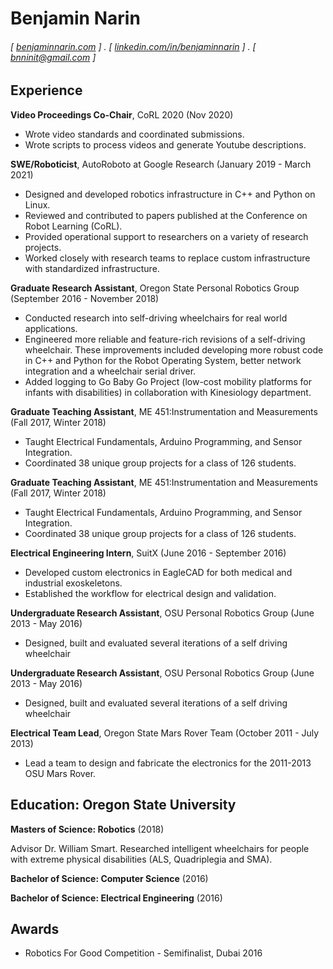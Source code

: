 Benjamin Narin
======

<!-- #### Roboticst with SWE and Electrical Engineering Experience.  -->
###### [ [benjaminnarin.com](http://benjmainnarin.com) ] . [ [linkedin.com/in/benjaminnarin](www.linkedin.com/in/benjaminnarin) ] . [ [bnninit@gmail.com](mailto:bnninit@gmail.com) ]

Experience
---------
**Video Proceedings Co-Chair**, CoRL 2020 (Nov 2020)

- Wrote video standards and coordinated submissions.
- Wrote scripts to process videos and generate Youtube descriptions.
  
**SWE/Roboticist**, AutoRoboto at Google Research (January 2019 - March 2021)

- Designed and developed robotics infrastructure in C++ and Python on Linux.
- Reviewed and contributed to papers published at the Conference on Robot Learning (CoRL).
- Provided operational support to researchers on a variety of research projects.
- Worked closely with research teams to replace custom infrastructure with
standardized infrastructure.

**Graduate Research Assistant**, Oregon State Personal Robotics Group (September 2016 - November 2018)

- Conducted research into self-driving wheelchairs for real world applications.
- Engineered more reliable and feature-rich revisions of a self-driving wheelchair.
These improvements included developing more robust code in C++ and Python for the
Robot Operating System, better network integration and a wheelchair serial driver.
- Added logging to Go Baby Go Project (low-cost mobility platforms for infants with
disabilities) in collaboration with Kinesiology department.


**Graduate Teaching Assistant**, ME 451:Instrumentation and Measurements (Fall 2017, Winter 2018)

- Taught Electrical Fundamentals, Arduino Programming, and Sensor Integration.
- Coordinated 38 unique group projects for a class of 126 students.

**Graduate Teaching Assistant**, ME 451:Instrumentation and Measurements (Fall 2017, Winter 2018)

- Taught Electrical Fundamentals, Arduino Programming, and Sensor Integration.
- Coordinated 38 unique group projects for a class of 126 students.

**Electrical Engineering Intern**, SuitX (June 2016 - September 2016)

- Developed custom electronics in EagleCAD for both medical and industrial exoskeletons.
- Established the workflow for electrical design and validation.

**Undergraduate Research Assistant**, OSU Personal Robotics Group (June 2013 - May 2016)

- Designed, built and evaluated several iterations of a self driving wheelchair

**Undergraduate Research Assistant**, OSU Personal Robotics Group (June 2013 - May 2016)

- Designed, built and evaluated several iterations of a self driving wheelchair

**Electrical Team Lead**, Oregon State Mars Rover Team (October 2011 - July 2013)

- Lead a team to design and fabricate the electronics for the 2011-2013 OSU Mars Rover.

Education: Oregon State University
---------
**Masters of Science: Robotics** (2018)

Advisor Dr. William Smart. Researched intelligent wheelchairs for people with extreme
physical disabilities (ALS, Quadriplegia and SMA).

**Bachelor of Science: Computer Science** (2016)

**Bachelor of Science: Electrical Engineering** (2016)

Awards
------
- Robotics For Good Competition - Semifinalist, Dubai 2016
